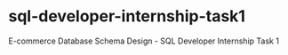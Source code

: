 # sql-developer-internship-task1
E-commerce Database Schema Design - SQL Developer Internship Task 1
